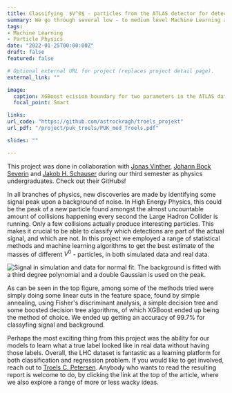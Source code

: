 ```yaml
---
title: Classifying  $V^0$ - particles from the ATLAS detector for detector calibration
summary: We go through several low - to medium level Machine Learning algorithms and optimize their performance for a classifying  $V^0$ - particles, both in simulation and real data
tags:
- Machine Learning
- Particle Physics
date: "2022-01-25T00:00:00Z"
draft: false
featured: false

# Optional external URL for project (replaces project detail page).
external_link: ""

image:
  caption: XGBoost ecision boundary for two parameters in the ATLAS dataset
  focal_point: Smart

links:
url_code: "https://github.com/astrockragh/troels_projekt"
url_pdf: "/project/puk_troels/PUK_med_Troels.pdf"

slides: ""

---
```

This project was done in collaboration with [Jonas Vinther](https://github.com/Vinther901), [Johann Bock Severin](https://github.com/JohannSeverin) and [Jakob H. Schauser](https://github.com/JakobSchauser) during our third semester as physics undergraduates. Check out their GitHubs!

In all branches of physics, new discoveries are made by identifying some signal peak upon a background of noise. In High Energy Physics, this could be the peak of a new particle found amongst the almost uncountable amount of collisions happening every second the Large Hadron Collider is running. Only a few collisions actually produce interesting particles. This makes it crucial to be able to classify which detections are part of the actual signal, and which are not. In this project we employed a range of statistical methods and machine learning algorithms to get the best estimate of the masses of different $V^0$ - particles, in both simulated data and real data.

![Signal in simulation and data for normal fit. The background is fitted with a third degree polynomial and a double Gaussian is used on the peak.](/project/puk_troels/Truesimplefits.png)

As can be seen in the top figure, among some of the methods tried were simply doing some linear cuts in the feature space, found by simple annealing, using Fisher's discriminant analysis, a simple decision tree and some boosted decision tree algorithms, of which XGBoost ended up being the method of choice. We ended up getting an accuracy of 99.7% for classyfing signal and background.

Perhaps the most exciting thing from this project was the ability for our models to learn what a true label looked like in real data without having those labels. Overall, the LHC dataset is fantastic as a learning platform for both classification and regression problem. If you would like to get involved, reach out to [Troels C. Petersen](https://www.nbi.dk/~petersen/). Anybody who wants to read the resulting report is welcome to do, by clicking the link at the top of the article, where we also explore a range of more or less wacky ideas.